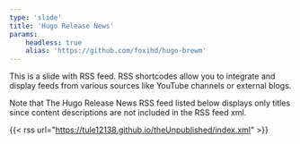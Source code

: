 ```yaml
---
type: 'slide'
title: 'Hugo Release News'
params:
    headless: true
    alias: 'https://github.com/foxihd/hugo-brewm'
---
```


This is a slide with RSS feed.
RSS shortcodes allow you to integrate and display feeds from various sources like YouTube channels or external blogs.

Note that The Hugo Release News RSS feed listed below displays only titles since content descriptions are not included in the RSS feed xml.

{{< rss url="https://tule12138.github.io/theUnpublished/index.xml" >}}
